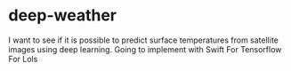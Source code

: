 # deep-weather
I want to see if it is possible to predict surface temperatures from satellite images using deep learning. Going to implement with Swift For Tensorflow For Lols
